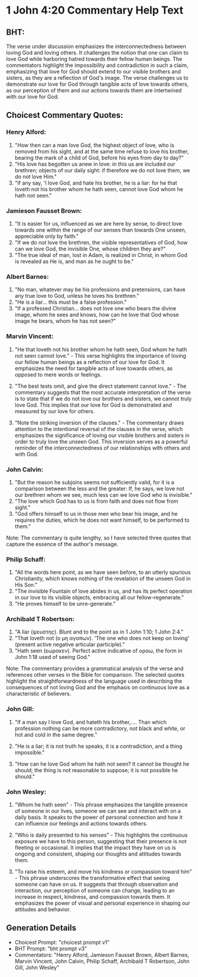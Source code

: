 # 1 John 4:20 Commentary Help Text

## BHT:
The verse under discussion emphasizes the interconnectedness between loving God and loving others. It challenges the notion that one can claim to love God while harboring hatred towards their fellow human beings. The commentators highlight the impossibility and contradiction in such a claim, emphasizing that love for God should extend to our visible brothers and sisters, as they are a reflection of God's image. The verse challenges us to demonstrate our love for God through tangible acts of love towards others, as our perception of them and our actions towards them are intertwined with our love for God.

## Choicest Commentary Quotes:
### Henry Alford:
1. "How then can a man love God, the highest object of love, who is removed from his sight, and at the same time refuse to love his brother, bearing the mark of a child of God, before his eyes from day to day?"
2. "His love has begotten us anew in love: in this us are included our brethren; objects of our daily sight: if therefore we do not love them, we do not love Him."
3. "If any say, 'I love God, and hate his brother, he is a liar: for he that loveth not his brother whom he hath seen, cannot love God whom he hath not seen."

### Jamieson Fausset Brown:
1. "It is easier for us, influenced as we are here by sense, to direct love towards one within the range of our senses than towards One unseen, appreciable only by faith."
2. "If we do not love the brethren, the visible representatives of God, how can we love God, the invisible One, whose children they are?"
3. "The true ideal of man, lost in Adam, is realized in Christ, in whom God is revealed as He is, and man as he ought to be."

### Albert Barnes:
1. "No man, whatever may be his professions and pretensions, can have any true love to God, unless he loves his brethren."
2. "He is a liar... this must be a false profession."
3. "If a professed Christian... does not love one who bears the divine image, whom he sees and knows, how can he love that God whose image he bears, whom he has not seen?"

### Marvin Vincent:
1. "He that loveth not his brother whom he hath seen, God whom he hath not seen cannot love." - This verse highlights the importance of loving our fellow human beings as a reflection of our love for God. It emphasizes the need for tangible acts of love towards others, as opposed to mere words or feelings.

2. "The best tests omit, and give the direct statement cannot love." - The commentary suggests that the most accurate interpretation of the verse is to state that if we do not love our brothers and sisters, we cannot truly love God. This implies that our love for God is demonstrated and measured by our love for others.

3. "Note the striking inversion of the clauses." - The commentary draws attention to the intentional reversal of the clauses in the verse, which emphasizes the significance of loving our visible brothers and sisters in order to truly love the unseen God. This inversion serves as a powerful reminder of the interconnectedness of our relationships with others and with God.

### John Calvin:
1. "But the reason he subjoins seems not sufficiently valid, for it is a comparison between the less and the greater: If, he says, we love not our brethren whom we see, much less can we love God who is invisible."
2. "The love which God has to us is from faith and does not flow from sight."
3. "God offers himself to us in those men who bear his image, and he requires the duties, which he does not want himself, to be performed to them."

Note: The commentary is quite lengthy, so I have selected three quotes that capture the essence of the author's message.

### Philip Schaff:
1. "All the words here point, as we have seen before, to an utterly spurious Christianity, which knows nothing of the revelation of the unseen God in His Son."
2. "The invisible Fountain of love abides in us, and has its perfect operation in our love to its visible objects, embracing all our fellow-regenerate."
3. "He proves himself to be unre-generate."

### Archibald T Robertson:
1. "A liar (ψευστης). Blunt and to the point as in 1 John 1:10; 1 John 2:4."
2. "That loveth not (ο μη αγαπων). 'The one who does not keep on loving' (present active negative articular participle)."
3. "Hath seen (εωρακεν). Perfect active indicative of οραω, the form in John 1:18 used of seeing God."

Note: The commentary provides a grammatical analysis of the verse and references other verses in the Bible for comparison. The selected quotes highlight the straightforwardness of the language used in describing the consequences of not loving God and the emphasis on continuous love as a characteristic of believers.

### John Gill:
1. "If a man say I love God, and hateth his brother,.... Than which profession nothing can be more contradictory, not black and white, or hot and cold in the same degree." 

2. "He is a liar; it is not truth he speaks, it is a contradiction, and a thing impossible."

3. "How can he love God whom he hath not seen? It cannot be thought he should; the thing is not reasonable to suppose; it is not possible he should."

### John Wesley:
1. "Whom he hath seen" - This phrase emphasizes the tangible presence of someone in our lives, someone we can see and interact with on a daily basis. It speaks to the power of personal connection and how it can influence our feelings and actions towards others.

2. "Who is daily presented to his senses" - This highlights the continuous exposure we have to this person, suggesting that their presence is not fleeting or occasional. It implies that the impact they have on us is ongoing and consistent, shaping our thoughts and attitudes towards them.

3. "To raise his esteem, and move his kindness or compassion toward him" - This phrase underscores the transformative effect that seeing someone can have on us. It suggests that through observation and interaction, our perception of someone can change, leading to an increase in respect, kindness, and compassion towards them. It emphasizes the power of visual and personal experience in shaping our attitudes and behavior.


## Generation Details
- Choicest Prompt: "choicest prompt v1"
- BHT Prompt: "bht prompt v3"
- Commentators: "Henry Alford, Jamieson Fausset Brown, Albert Barnes, Marvin Vincent, John Calvin, Philip Schaff, Archibald T Robertson, John Gill, John Wesley"
